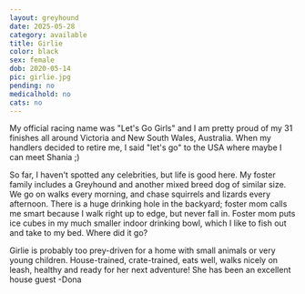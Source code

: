 ```yaml
---
layout: greyhound
date: 2025-05-28
category: available
title: Girlie
color: black
sex: female
dob: 2020-05-14
pic: girlie.jpg
pending: no
medicalhold: no
cats: no
---
```

My official racing name was "Let's Go Girls" and I am pretty proud of my 31 finishes all around Victoria and New South Wales, Australia.  When my handlers decided to retire me, I said "let's go" to the USA where maybe I can meet Shania ;) 

So far, I haven't spotted any celebrities, but life is good here. My foster family includes a Greyhound and another mixed breed dog of similar size. We go on walks every morning, and chase squirrels and lizards every afternoon.  There is a huge drinking hole in the backyard; foster mom calls me smart because I walk right up to edge, but never fall in. Foster mom puts ice cubes in my much smaller indoor drinking bowl, which I like to fish out and take to my bed. Where did it go?

Girlie is probably too prey-driven for a home with small animals or very young children.  House-trained, crate-trained, eats well, walks nicely on leash, healthy and ready for her next adventure!  She has been an excellent house guest -Dona
